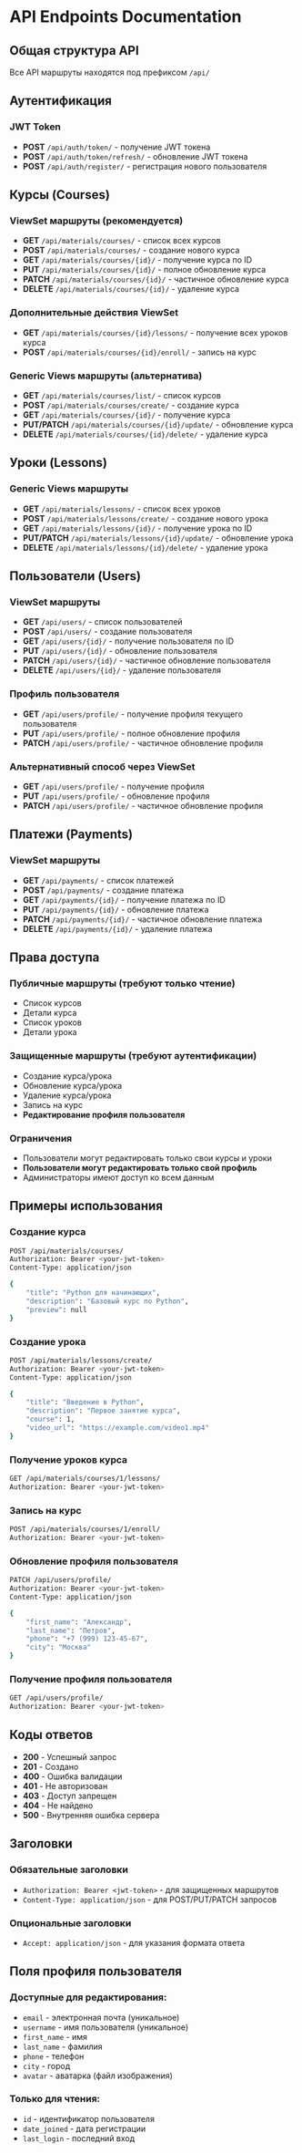 # API Endpoints Documentation

## Общая структура API

Все API маршруты находятся под префиксом `/api/`

## Аутентификация

### JWT Token
- **POST** `/api/auth/token/` - получение JWT токена
- **POST** `/api/auth/token/refresh/` - обновление JWT токена
- **POST** `/api/auth/register/` - регистрация нового пользователя

## Курсы (Courses)

### ViewSet маршруты (рекомендуется)
- **GET** `/api/materials/courses/` - список всех курсов
- **POST** `/api/materials/courses/` - создание нового курса
- **GET** `/api/materials/courses/{id}/` - получение курса по ID
- **PUT** `/api/materials/courses/{id}/` - полное обновление курса
- **PATCH** `/api/materials/courses/{id}/` - частичное обновление курса
- **DELETE** `/api/materials/courses/{id}/` - удаление курса

### Дополнительные действия ViewSet
- **GET** `/api/materials/courses/{id}/lessons/` - получение всех уроков курса
- **POST** `/api/materials/courses/{id}/enroll/` - запись на курс

### Generic Views маршруты (альтернатива)
- **GET** `/api/materials/courses/list/` - список курсов
- **POST** `/api/materials/courses/create/` - создание курса
- **GET** `/api/materials/courses/{id}/` - получение курса
- **PUT/PATCH** `/api/materials/courses/{id}/update/` - обновление курса
- **DELETE** `/api/materials/courses/{id}/delete/` - удаление курса

## Уроки (Lessons)

### Generic Views маршруты
- **GET** `/api/materials/lessons/` - список всех уроков
- **POST** `/api/materials/lessons/create/` - создание нового урока
- **GET** `/api/materials/lessons/{id}/` - получение урока по ID
- **PUT/PATCH** `/api/materials/lessons/{id}/update/` - обновление урока
- **DELETE** `/api/materials/lessons/{id}/delete/` - удаление урока

## Пользователи (Users)

### ViewSet маршруты
- **GET** `/api/users/` - список пользователей
- **POST** `/api/users/` - создание пользователя
- **GET** `/api/users/{id}/` - получение пользователя по ID
- **PUT** `/api/users/{id}/` - обновление пользователя
- **PATCH** `/api/users/{id}/` - частичное обновление пользователя
- **DELETE** `/api/users/{id}/` - удаление пользователя

### Профиль пользователя
- **GET** `/api/users/profile/` - получение профиля текущего пользователя
- **PUT** `/api/users/profile/` - полное обновление профиля
- **PATCH** `/api/users/profile/` - частичное обновление профиля

### Альтернативный способ через ViewSet
- **GET** `/api/users/profile/` - получение профиля
- **PUT** `/api/users/profile/` - обновление профиля
- **PATCH** `/api/users/profile/` - частичное обновление профиля

## Платежи (Payments)

### ViewSet маршруты
- **GET** `/api/payments/` - список платежей
- **POST** `/api/payments/` - создание платежа
- **GET** `/api/payments/{id}/` - получение платежа по ID
- **PUT** `/api/payments/{id}/` - обновление платежа
- **PATCH** `/api/payments/{id}/` - частичное обновление платежа
- **DELETE** `/api/payments/{id}/` - удаление платежа

## Права доступа

### Публичные маршруты (требуют только чтение)
- Список курсов
- Детали курса
- Список уроков
- Детали урока

### Защищенные маршруты (требуют аутентификации)
- Создание курса/урока
- Обновление курса/урока
- Удаление курса/урока
- Запись на курс
- **Редактирование профиля пользователя**

### Ограничения
- Пользователи могут редактировать только свои курсы и уроки
- **Пользователи могут редактировать только свой профиль**
- Администраторы имеют доступ ко всем данным

## Примеры использования

### Создание курса
```bash
POST /api/materials/courses/
Authorization: Bearer <your-jwt-token>
Content-Type: application/json

{
    "title": "Python для начинающих",
    "description": "Базовый курс по Python",
    "preview": null
}
```

### Создание урока
```bash
POST /api/materials/lessons/create/
Authorization: Bearer <your-jwt-token>
Content-Type: application/json

{
    "title": "Введение в Python",
    "description": "Первое занятие курса",
    "course": 1,
    "video_url": "https://example.com/video1.mp4"
}
```

### Получение уроков курса
```bash
GET /api/materials/courses/1/lessons/
Authorization: Bearer <your-jwt-token>
```

### Запись на курс
```bash
POST /api/materials/courses/1/enroll/
Authorization: Bearer <your-jwt-token>
```

### Обновление профиля пользователя
```bash
PATCH /api/users/profile/
Authorization: Bearer <your-jwt-token>
Content-Type: application/json

{
    "first_name": "Александр",
    "last_name": "Петров",
    "phone": "+7 (999) 123-45-67",
    "city": "Москва"
}
```

### Получение профиля пользователя
```bash
GET /api/users/profile/
Authorization: Bearer <your-jwt-token>
```

## Коды ответов

- **200** - Успешный запрос
- **201** - Создано
- **400** - Ошибка валидации
- **401** - Не авторизован
- **403** - Доступ запрещен
- **404** - Не найдено
- **500** - Внутренняя ошибка сервера

## Заголовки

### Обязательные заголовки
- `Authorization: Bearer <jwt-token>` - для защищенных маршрутов
- `Content-Type: application/json` - для POST/PUT/PATCH запросов

### Опциональные заголовки
- `Accept: application/json` - для указания формата ответа

## Поля профиля пользователя

### Доступные для редактирования:
- `email` - электронная почта (уникальное)
- `username` - имя пользователя (уникальное)
- `first_name` - имя
- `last_name` - фамилия
- `phone` - телефон
- `city` - город
- `avatar` - аватарка (файл изображения)

### Только для чтения:
- `id` - идентификатор пользователя
- `date_joined` - дата регистрации
- `last_login` - последний вход
